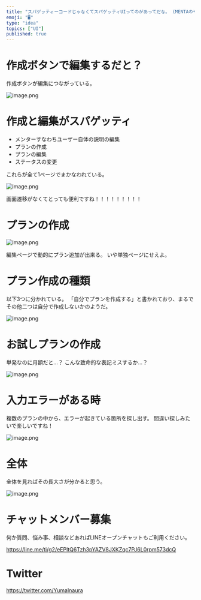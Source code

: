 ```yaml
---
title: "スパゲッティーコードじゃなくてスパゲッティUIってのがあってだな。 (MENTAのやばい編集フォーム)"
emoji: "🖥"
type: "idea"
topics: ["UI"]
published: true
---
```


# 作成ボタンで編集するだと？

作成ボタンが編集につながっている。

![image.png](https://qiita-image-store.s3.ap-northeast-1.amazonaws.com/0/89618/8a3d99e9-d86b-7f62-f8cd-a8bcc6d2cb69.png)

# 作成と編集がスパゲッティ

- メンターすなわちユーザー自体の説明の編集
- プランの作成
- プランの編集
- ステータスの変更

これらが全て1ページでまかなわれている。

![image.png](https://qiita-image-store.s3.ap-northeast-1.amazonaws.com/0/89618/b9bc9c97-020d-882c-9c2b-811397805c95.png)

画面遷移がなくてとっても便利ですね！！！！！！！！！

# プランの作成

![image.png](https://qiita-image-store.s3.ap-northeast-1.amazonaws.com/0/89618/0e01c26c-a48a-bf76-9775-ddfb4ad85fae.png)

編集ページで動的にプラン追加が出来る。
いや単独ページにせえよ。

# プラン作成の種類

以下3つに分かれている。
「自分でプランを作成する」と書かれており、まるでその他二つは自分で作成しないかのようだ。

![image.png](https://qiita-image-store.s3.ap-northeast-1.amazonaws.com/0/89618/2b5f4a8d-e43e-2e82-86ef-84cf6f9dee26.png)



# お試しプランの作成

単発なのに月額だと…？
こんな致命的な表記ミスするか…？

![image.png](https://qiita-image-store.s3.ap-northeast-1.amazonaws.com/0/89618/aad483ec-4fc1-1a32-d8bb-47ddd1c26b57.png)


# 入力エラーがある時

複数のプランの中から、エラーが起きている箇所を探し出す。
間違い探しみたいで楽しいですね！

![image.png](https://qiita-image-store.s3.ap-northeast-1.amazonaws.com/0/89618/656df8f2-ce5d-bc63-7966-c58e26c7f0b6.png)


# 全体

全体を見ればその長大さが分かると思う。

![image.png](https://qiita-image-store.s3.ap-northeast-1.amazonaws.com/0/89618/02e6d24e-5511-0d66-0c5c-f78151bbebfe.png)



<!-- Update From Qiita API -->

# チャットメンバー募集


何か質問、悩み事、相談などあればLINEオープンチャットもご利用ください。

https://line.me/ti/g2/eEPltQ6Tzh3pYAZV8JXKZqc7PJ6L0rpm573dcQ





# Twitter


https://twitter.com/YumaInaura


<!-- Update From Qiita API -->


